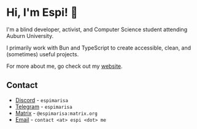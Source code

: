 # Hi, I'm Espi! 👋

I'm a blind developer, activist, and Computer Science student attending Auburn University.

I primarily work with Bun and TypeScript to create accessible, clean, and (sometimes) useful projects.

For more about me, go check out my [website][espi.me].

## Contact

- [Discord][espi-discord] - `espimarisa`
- [Telegram][espi-telegram] - `espimarisa`
- [Matrix][espi-matrix] - `@espimarisa:matrix.org`
- [Email][espi-email] - `contact <at> espi <dot> me`

[espi-discord]: https://discord.com/users/647269760782041133 "Discord"
[espi-email]: mailto:contact@espi.me?subject=hiii "Email"
[espi-matrix]: https://matrix.to/#/@espimarisa:matrix.org "Matrix"
[espi-telegram]: https://t.me/espimarisa "Telegram"
[espi.me]: https://espi.me "espi.me"
